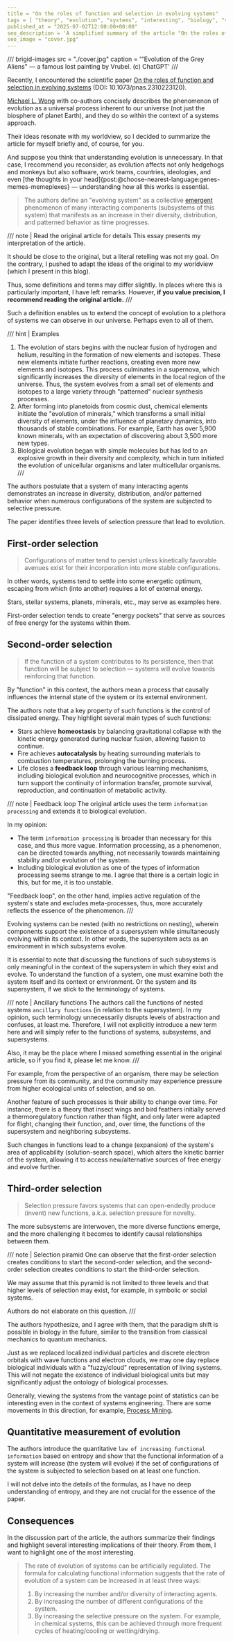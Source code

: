 ```yaml
---
title = "On the roles of function and selection in evolving systems"
tags = [ "theory", "evolution", "systems", "interesting", "biology", "scientific-papers"]
published_at = "2025-07-02T12:00:00+00:00"
seo_description = 'A simplified summary of the article "On the roles of function and selection in evolving systems"'
seo_image = "cover.jpg"
---
```


/// brigid-images
src = "./cover.jpg"
caption = '"Evolution of the Grey Aliens" — a famous lost painting by Vrubel. (c) ChatGPT'
///

Recently, I encountered the scientific paper [On the roles of function and selection in evolving systems](https://www.pnas.org/doi/epub/10.1073/pnas.2310223120) (DOI: 10.1073/pnas.2310223120).

[Michael L. Wong](https://miquai.myportfolio.com/mlw) with co-authors concisely describes the phenomenon of evolution as a universal process inherent to our universe (not just the biosphere of planet Earth), and they do so within the context of a systems approach.

Their ideas resonate with my worldview, so I decided to summarize the article for myself briefly and, of course, for you.

And suppose you think that understanding evolution is unnecessary. In that case, I recommend you reconsider, as evolution affects not only hedgehogs and monkeys but also software, work teams, countries, ideologies, and even [the thoughts in your head]{post:@choose-nearest-language:genes-memes-memeplexes} — understanding how all this works is essential.

> The authors define an "evolving system" as a collective [emergent](https://en.wikipedia.org/wiki/Emergence) phenomenon of many interacting components (subsystems of this system) that manifests as an increase in their diversity, distribution, and patterned behavior as time progresses.

/// note | Read the original article for details
This essay presents my interpretation of the article.

It should be close to the original, but a literal retelling was not my goal. On the contrary, I pushed to adapt the ideas of the original to my worldview (which I present in this blog).

Thus, some definitions and terms may differ slightly. In places where this is particularly important, I have left remarks. However, **if you value precision, I recommend reading the original article.**
///

<!-- more -->

Such a definition enables us to extend the concept of evolution to a plethora of systems we can observe in our universe. Perhaps even to all of them.

/// hint | Examples
1. The evolution of stars begins with the nuclear fusion of hydrogen and helium, resulting in the formation of new elements and isotopes. These new elements initiate further reactions, creating even more new elements and isotopes. This process culminates in a supernova, which significantly increases the diversity of elements in the local region of the universe. Thus, the system evolves from a small set of elements and isotopes to a large variety through "patterned" nuclear synthesis processes.
2. After forming into planetoids from cosmic dust, chemical elements initiate the "evolution of minerals," which transforms a small initial diversity of elements, under the influence of planetary dynamics, into thousands of stable combinations. For example, Earth has over 5,900 known minerals, with an expectation of discovering about 3,500 more new types.
3. Biological evolution began with simple molecules but has led to an explosive growth in their diversity and complexity, which in turn initiated the evolution of unicellular organisms and later multicellular organisms.
///

The authors postulate that a system of many interacting agents demonstrates an increase in diversity, distribution, and/or patterned behavior when numerous configurations of the system are subjected to selective pressure.

The paper identifies three levels of selection pressure that lead to evolution.

## First-order selection

> Configurations of matter tend to persist unless kinetically favorable avenues exist for their incorporation into more stable configurations.

In other words, systems tend to settle into some energetic optimum, escaping from which (into another) requires a lot of external energy.

Stars, stellar systems, planets, minerals, etc., may serve as examples here.

First-order selection tends to create "energy pockets" that serve as sources of free energy for the systems within them.

## Second-order selection

> If the function of a system contributes to its persistence, then that function will be subject to selection — systems will evolve towards reinforcing that function.

By "function" in this context, the authors mean a process that causally influences the internal state of the system or its external environment.

The authors note that a key property of such functions is the control of dissipated energy. They highlight several main types of such functions:

- Stars achieve **homeostasis** by balancing gravitational collapse with the kinetic energy generated during nuclear fusion, allowing fusion to continue.
- Fire achieves **autocatalysis** by heating surrounding materials to combustion temperatures, prolonging the burning process.
- Life closes a **feedback loop** through various learning mechanisms, including biological evolution and neurocognitive processes, which in turn support the continuity of information transfer, promote survival, reproduction, and continuation of metabolic activity.

/// note | Feedback loop
The original article uses the term `information processing` and extends it to biological evolution.

In my opinion:

- The term `information processing` is broader than necessary for this case, and thus more vague. Information processing, as a phenomenon, can be directed towards anything, not necessarily towards maintaining stability and/or evolution of the system.
- Including biological evolution as one of the types of information processing seems strange to me. I agree that there is a certain logic in this, but for me, it is too unstable.

"Feedback loop", on the other hand, implies active regulation of the system's state and excludes meta-processes, thus, more accurately reflects the essence of the phenomenon.
///

Evolving systems can be nested (with no restrictions on nesting), wherein components support the existence of a supersystem while simultaneously evolving within its context. In other words, the supersystem acts as an environment in which subsystems evolve.

It is essential to note that discussing the functions of such subsystems is only meaningful in the context of the supersystem in which they exist and evolve. To understand the function of a system, one must examine both the system itself and its context or environment. Or the system and its supersystem, if we stick to the terminology of systems.

/// note | Ancillary functions
The authors call the functions of nested systems `ancillary functions` (in relation to the supersystem). In my opinion, such terminology unnecessarily disrupts levels of abstraction and confuses, at least me. Therefore, I will not explicitly introduce a new term here and will simply refer to the functions of systems, subsystems, and supersystems.

Also, it may be the place where I missed something essential in the original article, so if you find it, please let me know.
///

For example, from the perspective of an organism, there may be selection pressure from its community, and the community may experience pressure from higher ecological units of selection, and so on.

Another feature of such processes is their ability to change over time. For instance, there is a theory that insect wings and bird feathers initially served a thermoregulatory function rather than flight, and only later were adapted for flight, changing their function, and, over time, the functions of the supersystem and neighboring subsystems.

Such changes in functions lead to a change (expansion) of the system's area of applicability (solution-search space), which alters the kinetic barrier of the system, allowing it to access new/alternative sources of free energy and evolve further.

## Third-order selection

> Selection pressure favors systems that can open-endedly produce (invent) new functions, a.k.a. selection pressure for novelty.

The more subsystems are interwoven, the more diverse functions emerge, and the more challenging it becomes to identify causal relationships between them.

/// note | Selection piramid
One can observe that the first-order selection creates conditions to start the second-order selection, and the second-order selection creates conditions to start the third-order selection.

We may assume that this pyramid is not limited to three levels and that higher levels of selection may exist, for example, in symbolic or social systems.

Authors do not elaborate on this question.
///

The authors hypothesize, and I agree with them, that the paradigm shift is possible in biology in the future, similar to the transition from classical mechanics to quantum mechanics.

Just as we replaced localized individual particles and discrete electron orbitals with wave functions and electron clouds, we may one day replace biological individuals with a "fuzzy/cloud" representation of living systems. This will not negate the existence of individual biological units but may significantly adjust the ontology of biological processes.

Generally, viewing the systems from the vantage point of statistics can be interesting even in the context of systems engineering. There are some movements in this direction, for example, [Process Mining](https://en.wikipedia.org/wiki/Process_mining).

## Quantitative measurement of evolution

The authors introduce the  quantitative `law of increasing functional information` based on entropy and show that the functional information of a system will increase (the system will evolve) if the set of configurations of the system is subjected to selection based on at least one function.

I will not delve into the details of the formulas, as I have no deep understanding of entropy, and they are not crucial for the essence of the paper.

## Consequences

In the discussion part of the article, the authors summarize their findings and highlight several interesting implications of their theory. From them, I want to highlight one of the most interesting.

> The rate of evolution of systems can be artificially regulated. The formula for calculating functional information suggests that the rate of evolution of a system can be increased in at least three ways:
>
> 1. By increasing the number and/or diversity of interacting agents.
> 2. By increasing the number of different configurations of the system.
> 3. By increasing the selective pressure on the system. For example, in chemical systems, this can be achieved through more frequent cycles of heating/cooling or wetting/drying.
